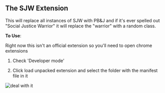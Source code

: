 The SJW Extension
------------------

This will replace all instances of SJW with PB&J and if it's ever spelled out "Social Justice Warrior" it will replace the "warrior" with a random class.

**To Use**:

Right now this isn't an official extension so you'll need to open chrome extensions

1. Check 'Developer mode'

2. Click load unpacked extension and select the folder with the manifest file in it



![deal with it](http://www.bite.ca/wp-content/uploads/2013/03/deal-with-it19.gif)
